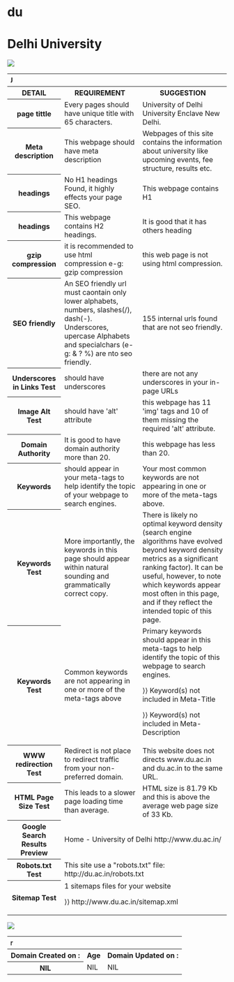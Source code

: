 # du
<!DOCTYPE html>
<html lang="en">
<head>
    <meta charset="UTF-8">
    <meta name="viewport" content="width=device-width, initial-scale=1">
    
<title>DU</title>


</head>

<body>
<div class="container markdown-body">
      <h1 id="du">Delhi University</h1>

<img src="http://www.enaindia.in/uploads/newsfiles/Delhi-University.jpg">

<table>
<tbody><tr>
<th colspan="3"><marquee direction="right">DU</marquee></th>

</tr>
<tr>
<th>DETAIL</th>
<th>REQUIREMENT</th>
<th>SUGGESTION</th>
</tr>

<tr>
<th>page tittle</th>
<td>Every pages should have unique title with 65 characters.</td>
<td>University of Delhi University Enclave New Delhi.</td>
</tr>

<tr>
<th>Meta description</th>
<td>This webpage should have meta description</td>
<td>Webpages of this site contains the information about university like upcoming events, fee structure, results etc.</td>
</tr>

<tr>
<th>headings</th>
<td>No H1 headings Found, it highly effects your page SEO.</td>
<td>This webpage contains H1</td>
</tr>

<tr>
<th>headings</th>
<td>This webpage contains H2 headings.</td>
<td>It is good that it has others heading</td>
</tr>

<tr>
<th>gzip compression</th>
<td>it is recommended to use html compression e-g: gzip compression</td>
<td>this web page is not using html compression. </td>
</tr>

<tr>
<th>SEO friendly</th>
<td> An SEO friendly url must caontain only lower alphabets, numbers, slashes(/), dash(-). Underscores, upercase Alphabets and specialchars (e-g: & ? %) are nto seo friendly.</td>
<td>155 internal urls found that are not seo friendly.</td>
</tr>



<tr>
<th>Underscores in Links Test</th>
<td>should have underscores</td>
<td>there are not any underscores in your in-page URLs</td>
</tr>

<tr>
<th>Image Alt Test</th>
<td>should have 'alt' attribute</td>
<td>this webpage has 11 'img' tags and 10 of them missing the required 'alt' attribute.</td>
</tr>

<tr>
<th>Domain Authority</th>
<td>It is good to have domain authority more than 20.</td>
<td>this webpage has less than 20.</td>
</tr>

<tr>
<th>Keywords</th>
<td>should appear in your meta-tags to help identify the topic of your webpage to search engines.</td>
<td>Your most common keywords are not appearing in one or more of the meta-tags above.</td>
</tr>

<tr>
<th>Keywords Test</th>
<td>More importantly, the keywords in this page should appear within natural sounding and grammatically correct copy.</td>
<td>There is likely no optimal keyword density (search engine algorithms have evolved beyond keyword density metrics as a significant ranking factor). It can be useful, however, to note which keywords appear most often in this page, and if they reflect the intended topic of this page.</td>
</tr>

<tr>
<th>Keywords Test</th>
<td>Common keywords are not appearing in one or more of the meta-tags above</td>
<td>Primary keywords should appear in this meta-tags to help identify the topic of this webpage to search engines. <p>
<p> ⟩⟩  Keyword(s) not included in Meta-Title <p> 
⟩⟩  Keyword(s) not included in Meta-Description</td>
</tr>

<tr>
<th>WWW redirection Test</th>
<td>Redirect is not place to redirect traffic from your non-preferred domain.</td>
<td>This website does not directs www.du.ac.in and du.ac.in to the same URL.</td>
</tr>

<tr>
<th>HTML Page Size Test</th>
<td>This leads to a slower page loading time than average.</td>
<td>HTML size is 81.79 Kb and this is above the average web page size of 33 Kb. </td>
</tr>

<tr>
<th>Google Search Results Preview</th>
<td colspan="2">Home - University of Delhi http://www.du.ac.in/</td>
</tr>

<tr>
<th>Robots.txt Test</th>
<td colspan="2">This site use a "robots.txt" file: http://du.ac.in/robots.txt</td>
</tr>

<tr>
<th>Sitemap Test</th>
<td colspan="2">1 sitemaps files for your website <p> ⟩⟩ http://www.du.ac.in/sitemap.xml </td>
</tr>

</tbody></table>

<p> <p>

<img src="http://www.clipartbest.com/cliparts/yik/6Ad/yik6Adx6T.png">

<table>
<tbody>

<tr>
<th colspan="3"><marquee direction="right">Domain Age Checker</marquee></th>
</tr>

<tr>
<th>Domain Created on :</th>
<th>Age</th>
<th>Domain Updated on :</th>
</tr>

<tr>
<th>NIL</th>
<td>NIL</td>
<td>NIL</td>
</tr>

</tbody>
</table>

</div>
</body></html>
